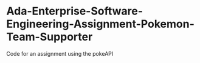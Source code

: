 # Ada-Enterprise-Software-Engineering-Assignment-Pokemon-Team-Supporter
Code for an assignment using the pokeAPI
